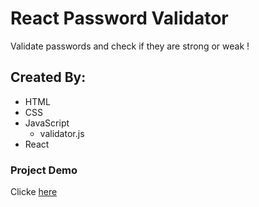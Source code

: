 # React Password Validator

Validate passwords and check if they are strong or weak !

## Created By:

- HTML
- CSS
- JavaScript
  - validator.js
- React

### Project Demo
Clicke [here](https://tcod-pass-validation.netlify.app)
